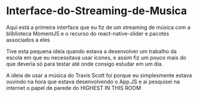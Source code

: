 # Interface-do-Streaming-de-Musica
Aqui está a primeira interface que eu fiz de um streaming de música com a bliblioteca MomentJS e o recurso do react-native-slider e pacotes associados a eles

Tive esta pequena ideia quando estava a desenvolver um trabalho da escola em que eu necessitava usar ícones, e assim fiz um pouco mais do que deveria só para testar até onde consigo estudar em um dia.

A ideia de usar a música do Travis Scott foi porque eu simplesmente estava ouvindo na hora que estava desenvolvendo o App.JS e ai pesquisei na internet o papel de parede do HIGHEST IN THIS ROOM


